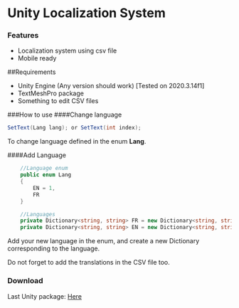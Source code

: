 

# Unity Localization System
### Features

- Localization system using csv file
- Mobile ready

##Requirements
- Unity Engine (Any version should work) [Tested on 2020.3.14f1]
- TextMeshPro package
- Something to edit CSV files

###How to use
####Change language
```c#
SetText(Lang lang); or SetText(int index);
```
To change language defined in the enum **Lang**.

####Add Language
```c#
    //Language enum
    public enum Lang
    {
        EN = 1,
        FR
    }

    //Languages
    private Dictionary<string, string> FR = new Dictionary<string, string>();
    private Dictionary<string, string> EN = new Dictionary<string, string>();
```

Add your new language in the enum, and create a new Dictionary corresponding to the language.

Do not forget to add the translations in the CSV file too.

### Download
Last Unity package: [Here](https://github.com/StephenGrosjean/Unity-Localization-System/raw/master/Builds/LocalizationSystem.unitypackage)
